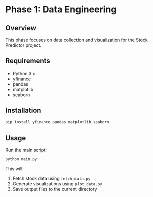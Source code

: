 # Phase 1: Data Engineering

## Overview

This phase focuses on data collection and visualization for the Stock Predictor project.

## Requirements

- Python 3.x
- yfinance
- pandas
- matplotlib
- seaborn

## Installation

```bash
pip install yfinance pandas matplotlib seaborn
```

## Usage

Run the main script:

```bash
python main.py
```

This will:
1. Fetch stock data using `fetch_data.py`
2. Generate visualizations using `plot_data.py`
3. Save output files to the current directory

